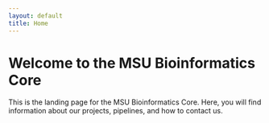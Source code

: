 ```yaml
---
layout: default
title: Home
---
```


# Welcome to the MSU Bioinformatics Core

This is the landing page for the MSU Bioinformatics Core. Here, you will find information about our projects, pipelines, and how to contact us.

